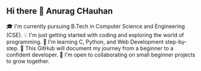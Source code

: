 ## Hi there 👋 Anurag CHauhan 
🎓 I'm currently pursuing B.Tech in Computer Science and Engineering (CSE).
💡 I'm just getting started with coding and exploring the world of programming.
🚀 I’m learning C, Python, and Web Development step-by-step.
📘 This GitHub will document my journey from a beginner to a confident developer.
🔧 I'm open to collaborating on small beginner projects to grow together.
<!--
**AnuragChauhan-tech/AnuragChauhan-tech** is a ✨ _special_ ✨ repository because its `README.md` (this file) appears on your GitHub profile.

Here are some ideas to get you started:

- 🔭 I’m currently working on ...
- 🌱 I’m currently learning ...
- 👯 I’m looking to collaborate on ...
- 🤔 I’m looking for help with ...
- 💬 Ask me about ...
- 📫 How to reach me: ...
- 😄 Pronouns: ...
- ⚡ Fun fact: ...
-->
